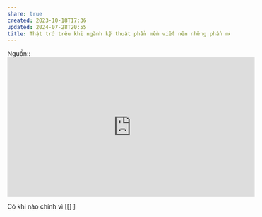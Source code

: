 ```yaml
---
share: true
created: 2023-10-18T17:36
updated: 2024-07-28T20:55
title: Thật trớ trêu khi ngành kỹ thuật phần mềm viết nên những phần mềm để giúp các ngành khác tạo bản thiết kế hiệu quả hơn, nhưng lại không thể viết nên một phần mềm để tạo bản thiết kế cho chính ngành của mình
---
```

Nguồn:: <iframe width="560" height="315" src="https://www.youtube.com/embed/Ym9nhVZs89o?si=RKAf0lreRcHztJc6&t=1760" title="YouTube video player" frameborder="0" allow="accelerometer; autoplay; clipboard-write; encrypted-media; gyroscope; picture-in-picture; web-share" referrerpolicy="strict-origin-when-cross-origin" allowfullscreen></iframe>

Có khi nào chính vì [[] ] 